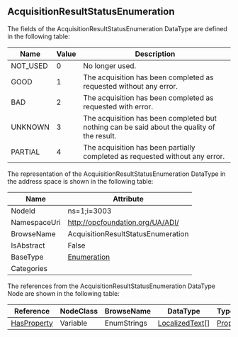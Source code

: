 <!-- datatype -->
## AcquisitionResultStatusEnumeration
  
<!-- end of description -->
The fields of the AcquisitionResultStatusEnumeration DataType are defined in the following table:  

|Name|Value| Description|
|---|---|---|
|NOT_USED|0|No longer used.|
|GOOD|1|The acquisition has been completed as requested without any error.|
|BAD|2|The acquisition has been completed as requested with error.|
|UNKNOWN|3|The acquisition has been completed but nothing can be said about the quality of the result.|
|PARTIAL|4|The acquisition has been partially completed as requested without any error.|

The representation of the AcquisitionResultStatusEnumeration DataType in the address space is shown in the following table:  

|Name|Attribute|
|---|---|
|NodeId|ns=1;i=3003|
|NamespaceUri|http://opcfoundation.org/UA/ADI/|
|BrowseName|AcquisitionResultStatusEnumeration|
|IsAbstract|False|
|BaseType|[Enumeration](../../../Core/Part3/DataTypes/Enumeration/readme.md)|
|Categories||

The references from the AcquisitionResultStatusEnumeration DataType Node are shown in the following table:  

|Reference|NodeClass|BrowseName|DataType|TypeDefinition|ModellingRule|
|---|---|---|---|---|---|
|[HasProperty](../../../Core/Part3/ReferenceTypes/HasProperty/readme.md)|Variable|EnumStrings|[LocalizedText](../../../Core/Part3/DataTypes/LocalizedText/readme.md)[]|[PropertyType](../../../Core/Part5/VariableTypes/PropertyType/readme.md)|[Mandatory](../../../Core/Objects/Mandatory/readme.md)|

